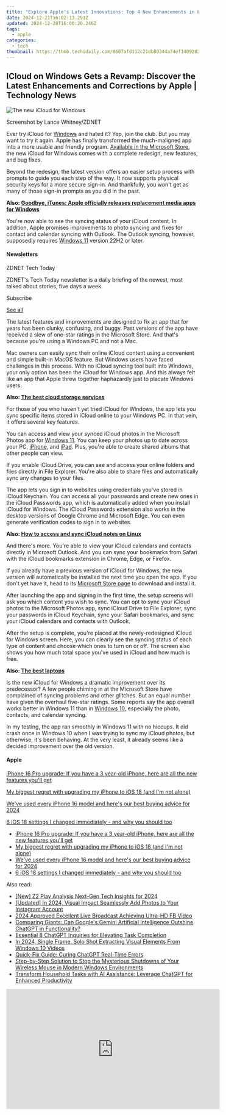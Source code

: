 ```yaml
---
title: "Explore Apple's Latest Innovations: Top 4 New Enhancements in Every AirPods Series Revealed by Tech Experts"
date: 2024-12-21T16:02:13.291Z
updated: 2024-12-28T16:00:20.246Z
tags:
  - apple
categories:
  - tech
thumbnail: https://thmb.techidaily.com/8607afd112c21db80344a74ef1409282fa825e22bfc978ed73479483276176d5.jpg
---
```


## ICloud on Windows Gets a Revamp: Discover the Latest Enhancements and Corrections by Apple | Technology News

![The new iCloud for Windows](https://www.zdnet.com/a/img/resize/0d82cf698842892eed041a99804eb274d94adf2d/2024/02/09/f260365d-7188-4c0a-80ea-1ed5fe50c900/figure-top-apple-overhauls-icloud-for-windows-app-with-new-features-and-fixes.jpg?auto=webp&width=1280)

Screenshot by Lance Whitney/ZDNET

Ever try iCloud for [Windows](https://www.zdnet.com/article/microsoft-is-bringing-the-power-of-sudo-to-windows-server/) and hated it? Yep, join the club. But you may want to try it again. Apple has finally transformed the much-maligned app into a more usable and friendly program. [Available in the Microsoft Store](https://apps.microsoft.com/detail/9PKTQ5699M62?hl=en-US&gl=US), the new iCloud for Windows comes with a complete redesign, new features, and bug fixes.

Beyond the redesign, the latest version offers an easier setup process with prompts to guide you each step of the way. It now supports physical security keys for a more secure sign-in. And thankfully, you won't get as many of those sign-in prompts as you did in the past.

**Also: [Goodbye, iTunes: Apple officially releases replacement media apps for Windows](https://www.zdnet.com/article/goodbye-itunes-apple-officially-releases-replacement-media-apps-for-windows/)**

You're now able to see the syncing status of your iCloud content. In addition, Apple promises improvements to photo syncing and fixes for contact and calendar syncing with Outlook. The Outlook syncing, however, supposedly requires [Windows 11](https://www.zdnet.com/article/windows-setup-which-user-account-type-should-you-choose/) version 22H2 or later.

#### Newsletters

ZDNET Tech Today

ZDNET's Tech Today newsletter is a daily briefing of the newest, most talked about stories, five days a week.

 Subscribe

[See all](https://www.zdnet.com/newsletters/)

The latest features and improvements are designed to fix an app that for years has been clunky, confusing, and buggy. Past versions of the app have received a slew of one-star ratings in the Microsoft Store. And that's because you're using a Windows PC and not a Mac.

Mac owners can easily sync their online iCloud content using a convenient and simple built-in MacOS feature. But Windows users have faced challenges in this process. With no iCloud syncing tool built into Windows, your only option has been the iCloud for Windows app. And this always felt like an app that Apple threw together haphazardly just to placate Windows users.

**Also: [The best cloud storage services](https://www.zdnet.com/article/best-cloud-storage/)**

For those of you who haven't yet tried iCloud for Windows, the app lets you sync specific items stored in iCloud online to your Windows PC. In that vein, it offers several key features.

You can access and view your synced iCloud photos in the Microsoft Photos app for [Windows 11](https://www.zdnet.com/article/windows-11-faq-heres-everything-you-need-to-know/). You can keep your photos up to date across your PC, [iPhone](https://www.zdnet.com/article/best-iphone/), and [iPad](https://www.zdnet.com/article/best-ipad/). Plus, you're able to create shared albums that other people can view.

If you enable iCloud Drive, you can see and access your online folders and files directly in File Explorer. You're also able to share files and automatically sync any changes to your files.

The app lets you sign in to websites using credentials you've stored in iCloud Keychain. You can access all your passwords and create new ones in the iCloud Passwords app, which is automatically added when you install iCloud for Windows. The iCloud Passwords extension also works in the desktop versions of Google Chrome and Microsoft Edge. You can even generate verification codes to sign in to websites.

**Also: [How to access and sync iCloud notes on Linux](https://www.zdnet.com/article/how-to-access-and-sync-icloud-notes-on-linux/)**

And there's more. You're able to view your iCloud calendars and contacts directly in Microsoft Outlook. And you can sync your bookmarks from Safari with the iCloud bookmarks extension in Chrome, Edge, or Firefox.

If you already have a previous version of iCloud for Windows, the new version will automatically be installed the next time you open the app. If you don't yet have it, head to its [Microsoft Store page](https://apps.microsoft.com/detail/9PKTQ5699M62?hl=en-US&gl=US) to download and install it.

After launching the app and signing in the first time, the setup screens will ask you which content you wish to sync. You can opt to sync your iCloud photos to the Microsoft Photos app, sync iCloud Drive to File Explorer, sync your passwords in iCloud Keychain, sync your Safari bookmarks, and sync your iCloud calendars and contacts with Outlook.

After the setup is complete, you're placed at the newly-redesigned iCloud for Windows screen. Here, you can clearly see the syncing status of each type of content and choose which ones to turn on or off. The screen also shows you how much total space you've used in iCloud and how much is free.

**Also: [The best laptops](https://www.zdnet.com/article/best-laptop/)**

Is the new iCloud for Windows a dramatic improvement over its predecessor? A few people chiming in at the Microsoft Store have complained of syncing problems and other glitches. But an equal number have given the overhaul five-star ratings. Some reports say the app overall works better in Windows 11 than in [Windows 10](https://www.zdnet.com/article/can-your-windows-10-pc-be-saved-in-2025-yes-for-free-heres-how/), especially the photo, contacts, and calendar syncing.

In my testing, the app ran smoothly in Windows 11 with no hiccups. It did crash once in Windows 10 when I was trying to sync my iCloud photos, but otherwise, it's been behaving. At the very least, it already seems like a decided improvement over the old version.

#### Apple

[iPhone 16 Pro upgrade: If you have a 3 year-old iPhone, here are all the new features you'll get](https://www.zdnet.com/article/iphone-16-pro-and-pro-max-hands-on/ "iPhone 16 Pro upgrade: If you have a 3 year-old iPhone, here are all the new features you'll get")

[My biggest regret with upgrading my iPhone to iOS 18 (and I'm not alone)](https://www.zdnet.com/article/my-biggest-regret-with-upgrading-my-iphone-to-ios-18-and-im-not-alone/ "My biggest regret with upgrading my iPhone to iOS 18 (and I'm not alone)")

[We've used every iPhone 16 model and here's our best buying advice for 2024](https://www.zdnet.com/article/iphone-16-pro-max-buying-advice-2024/ "We've used every iPhone 16 model and here's our best buying advice for 2024")

[6 iOS 18 settings I changed immediately - and why you should too](https://www.zdnet.com/article/6-ios-18-settings-i-changed-immediately-and-why-you-should-too/ "6 iOS 18 settings I changed immediately - and why you should too")

* [iPhone 16 Pro upgrade: If you have a 3 year-old iPhone, here are all the new features you'll get](https://www.zdnet.com/article/iphone-16-pro-and-pro-max-hands-on/ "iPhone 16 Pro upgrade: If you have a 3 year-old iPhone, here are all the new features you'll get")
* [My biggest regret with upgrading my iPhone to iOS 18 (and I'm not alone)](https://www.zdnet.com/article/my-biggest-regret-with-upgrading-my-iphone-to-ios-18-and-im-not-alone/ "My biggest regret with upgrading my iPhone to iOS 18 (and I'm not alone)")
* [We've used every iPhone 16 model and here's our best buying advice for 2024](https://www.zdnet.com/article/iphone-16-pro-max-buying-advice-2024/ "We've used every iPhone 16 model and here's our best buying advice for 2024")
* [6 iOS 18 settings I changed immediately - and why you should too](https://www.zdnet.com/article/6-ios-18-settings-i-changed-immediately-and-why-you-should-too/ "6 iOS 18 settings I changed immediately - and why you should too")

<ins class="adsbygoogle"
     style="display:block"
     data-ad-format="autorelaxed"
     data-ad-client="ca-pub-7571918770474297"
     data-ad-slot="1223367746"></ins>

<ins class="adsbygoogle"
     style="display:block"
     data-ad-client="ca-pub-7571918770474297"
     data-ad-slot="8358498916"
     data-ad-format="auto"
     data-full-width-responsive="true"></ins>

<span class="atpl-alsoreadstyle">Also read:</span>
<div><ul>
<li><a href="https://article-posts.techidaily.com/new-z2-play-analysis-next-gen-tech-insights-for-2024/"><u>[New] Z2 Play Analysis Next-Gen Tech Insights for 2024</u></a></li>
<li><a href="https://vp-tips.techidaily.com/updated-in-2024-visual-impact-seamlessly-add-photos-to-your-instagram-account/"><u>[Updated] In 2024, Visual Impact Seamlessly Add Photos to Your Instagram Account</u></a></li>
<li><a href="https://facebook-clips.techidaily.com/2024-approved-excellent-live-broadcast-achieving-ultra-hd-fb-video/"><u>2024 Approved Excellent Live Broadcast Achieving Ultra-HD FB Video</u></a></li>
<li><a href="https://tech-haven.techidaily.com/comparing-giants-can-googles-gemini-artificial-intelligence-outshine-chatgpt-in-functionality/"><u>Comparing Giants: Can Google's Gemini Artificial Intelligence Outshine ChatGPT in Functionality?</u></a></li>
<li><a href="https://tech-haven.techidaily.com/essential-8-chatgpt-inquiries-for-elevating-task-completion/"><u>Essential 8 ChatGPT Inquiries for Elevating Task Completion</u></a></li>
<li><a href="https://extra-approaches.techidaily.com/in-2024-single-frame-solo-shot-extracting-visual-elements-from-windows-10-videos/"><u>In 2024, Single Frame, Solo Shot Extracting Visual Elements From Windows 10 Videos</u></a></li>
<li><a href="https://tech-haven.techidaily.com/quick-fix-guide-curing-chatgpt-real-time-errors/"><u>Quick-Fix Guide: Curing ChatGPT Real-Time Errors</u></a></li>
<li><a href="https://common-error.techidaily.com/step-by-step-solution-to-stop-the-mysterious-shutdowns-of-your-wireless-mouse-in-modern-windows-environments/"><u>Step-by-Step Solution to Stop the Mysterious Shutdowns of Your Wireless Mouse in Modern Windows Environments</u></a></li>
<li><a href="https://tech-haven.techidaily.com/transform-household-tasks-with-ai-assistance-leverage-chatgpt-for-enhanced-productivity/"><u>Transform Household Tasks with AI Assistance: Leverage ChatGPT for Enhanced Productivity</u></a></li>
</ul></div>

<!-- affiliate ads begin -->
<iframe width="560" height="315" src="https://www.youtube.com/embed/RhLjZsruC9M?si=-861oUSfrUde2Ykt" title="YouTube video player" frameborder="0" allow="accelerometer; autoplay; clipboard-write; encrypted-media; gyroscope; picture-in-picture; web-share" referrerpolicy="strict-origin-when-cross-origin" allowfullscreen></iframe>
<!-- affiliate ads end -->

